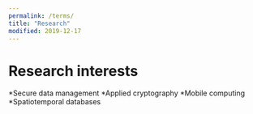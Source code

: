 ```yaml
---
permalink: /terms/
title: "Research"
modified: 2019-12-17
---
```


# Research interests
*Secure data management
*Applied cryptography
*Mobile computing
*Spatiotemporal databases

